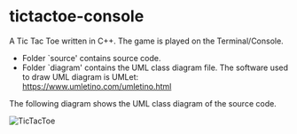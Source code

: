 # tictactoe-console

A Tic Tac Toe written in C++. The game is played on the Terminal/Console.

* Folder `source' contains source code.
* Folder `diagram' contains the UML class diagram file. The software used to draw UML diagram is UMLet: https://www.umletino.com/umletino.html

The following diagram shows the UML class diagram of the source code.

![TicTacToe](https://github.com/user-attachments/assets/dd3336ab-b465-4506-a17c-caf45478369d)

